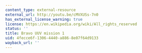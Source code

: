 ```yaml
---
content_type: external-resource
external_url: http://youtu.be/cMVXUSs-7n0
has_external_license_warning: true
license: https://en.wikipedia.org/wiki/All_rights_reserved
status: ''
title: Bravo UUV mission 1
uid: 4fecce6f-1306-4440-a886-8e07f64d9133
wayback_url: ''
---
```

